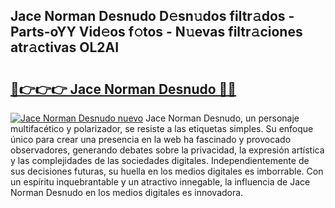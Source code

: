 ## Jace Norman Desnudo D𝚎sn𝚞dos filtr𝚊dos - Parts-oYY Vid𝚎os f𝚘tos - N𝚞evas filtr𝚊ciones atr𝚊ctivas OL2AI

# <h2><a href="http://mbanwle.tromn.icu/?c=Jace+Norman+Desnudo">🔗👉👉👉 Jace Norman Desnudo 🔗🔗</a></h2>

[![Jace Norman Desnudo nuevo](https://i.imgur.com/pEAQMta.gif)](http://mbanwle.tromn.icu/?c=Jace+Norman+Desnudo)
Jace Norman Desnudo, un personaje multifacético y polarizador, se resiste a las etiquetas simples. Su enfoque único para crear una presencia en la web ha fascinado y provocado observadores, generando debates sobre la privacidad, la expresión artística y las complejidades de las sociedades digitales. Independientemente de sus decisiones futuras, su huella en los medios digitales es imborrable. Con un espíritu inquebrantable y un atractivo innegable, la influencia de Jace Norman Desnudo en los medios digitales es innovadora.

